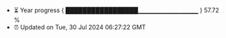 - ⏳ Year progress { █████████████████▁▁▁▁▁▁▁▁▁▁▁▁▁ } 57.72 %
- ⏰ Updated on Tue, 30 Jul 2024 06:27:22 GMT

